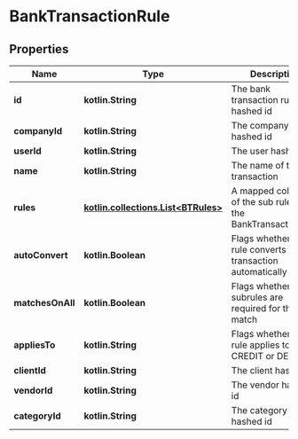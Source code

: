 
# BankTransactionRule

## Properties
Name | Type | Description | Notes
------------ | ------------- | ------------- | -------------
**id** | **kotlin.String** | The bank transaction rules hashed id |  [optional]
**companyId** | **kotlin.String** | The company hashed id |  [optional]
**userId** | **kotlin.String** | The user hashed id |  [optional]
**name** | **kotlin.String** | The name of the transaction |  [optional]
**rules** | [**kotlin.collections.List&lt;BTRules&gt;**](BTRules.md) | A mapped collection of the sub rules for the BankTransactionRule |  [optional]
**autoConvert** | **kotlin.Boolean** | Flags whether the rule converts the transaction automatically |  [optional]
**matchesOnAll** | **kotlin.Boolean** | Flags whether all subrules are required for the match |  [optional]
**appliesTo** | **kotlin.String** | Flags whether the rule applies to a CREDIT or DEBIT |  [optional]
**clientId** | **kotlin.String** | The client hashed id |  [optional]
**vendorId** | **kotlin.String** | The vendor hashed id |  [optional]
**categoryId** | **kotlin.String** | The category hashed id |  [optional]



